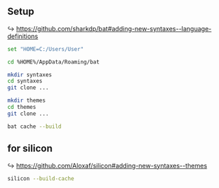 ## Setup

↪ https://github.com/sharkdp/bat#adding-new-syntaxes--language-definitions

```sh
set "HOME=C:/Users/User"
```

```sh
cd %HOME%/AppData/Roaming/bat
```

```sh
mkdir syntaxes
cd syntaxes
git clone ...
```

```sh
mkdir themes
cd themes
git clone ...
```

```sh
bat cache --build
```

## for silicon

↪ https://github.com/Aloxaf/silicon#adding-new-syntaxes--themes

```sh
silicon --build-cache
```